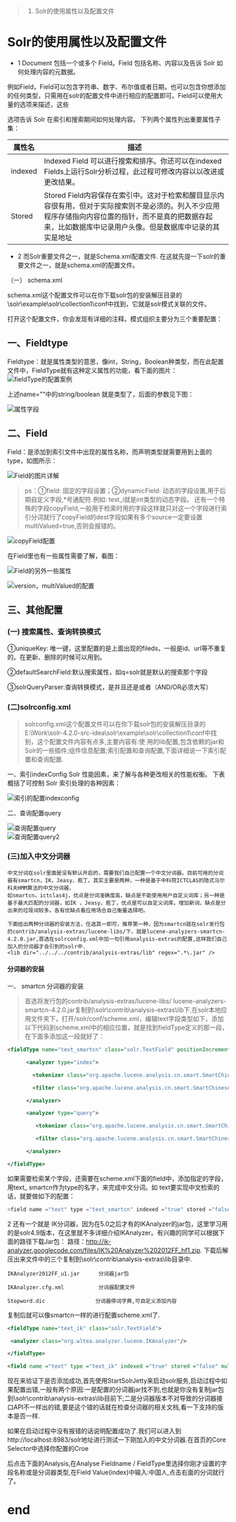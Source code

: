 >1. Solr的使用属性以及配置文件


# Solr的使用属性以及配置文件
* 1
Document 包括一个或多个 Field。Field 包括名称、内容以及告诉 Solr 如何处理内容的元数据。

例如Field，Field可以包含字符串、数字、布尔值或者日期，也可以包含你想添加的任何类型，只需用在solr的配置文件中进行相应的配置即可。Field可以使用大量的选项来描述，这些

选项告诉 Solr 在索引和搜索期间如何处理内容。
下列两个属性列出重要属性子集：

|属性名|描述|
|-|-|
|indexed|Indexed Field 可以进行搜索和排序。你还可以在indexed Fields上运行Solr分析过程，此过程可修改内容以以改进或更改结果。|
|Stored|Stored Field内容保存在索引中。这对于检索和醒目显示内容很有用，但对于实际搜索则不是必须的。列入不少应用程序存储指向内容位置的指针，而不是真的把数据存起来，比如数据库中记录用户头像。但是数据库中记录的其实是地址|

* 2
而Solr重要文件之一，就是Schema.xml配置文件.
在这就先提一下solr的重要文件之一，就是schema.xml的配置文件。

（一） schema.xml

schema.xml这个配置文件可以在你下载solr包的安装解压目录的\solr\example\solr\collection1\conf中找到，它就是solr模式关联的文件。

打开这个配置文件，你会发现有详细的注释。模式组织主要分为三个重要配置：

## 一、Fieldtype

Fieldtype：就是属性类型的意思，像int，String，Boolean种类型，而在此配置文件中，FieldType就有这种定义属性的功能，看下面的图片：
![fieldType的配置案例](assets/0001/20180322-81146baa.png)  

上述name=""中的string/boolean 就是类型了，后面的参数见下图：

![属性字段](assets/0001/20180322-4f925a3d.png)  

## 二、Field

Field：是添加到索引文件中出现的属性名称，而声明类型就需要用到上面的type，如图所示：

![Field的图片详解](assets/0001/20180322-d8422f04.png "Field的图片详解")  


> ps：①field: 固定的字段设置；②dynamicField: 动态的字段设置,用于后期自定义字段,\*号通配符.例如: test_i就是int类型的动态字段。
还有一个特殊的字段copyField,一般用于检索时用的字段这样就只对这一个字段进行索引分词就行了copyField的dest字段如果有多个source一定要设置multiValued=true,否则会报错的。

![copyField配置](assets/0001/20180322-e8278bda.png "copyField配置")  


在Field里也有一些属性需要了解，看图：

![Field的另外一些属性](assets/0001/20180322-56a1b444.png "Field的另外一些属性")  

![_version_，multiValued的配置](assets/0001/20180322-4f9047ad.png)  

## 三、其他配置
### (一) 搜索属性、查询转换模式

①uniqueKey: 唯一键，这里配置的是上面出现的fileds，一般是id、url等不重复的。在更新、删除的时候可以用到。

②defaultSearchField:默认搜索属性，如q=solr就是默认的搜索那个字段

③solrQueryParser:查询转换模式，是并且还是或者（AND/OR必须大写）

### (二)solrconfig.xml

>  solrconfig.xml这个配置文件可以在你下载solr包的安装解压目录的E:\Work\solr-4.2.0-src-idea\solr\example\solr\collection1\conf中找到，这个配置文件内容有点多,主要内容有:使 用的lib配置,包含依赖的jar和Solr的一些插件;组件信息配置;索引配置和查询配置,下面详细说一下索引配置和查询配置.


一、索引indexConfig
  Solr 性能因素，来了解与各种更改相关的性能权衡。 下表概括了可控制 Solr 索引处理的各种因素：

![索引的配置indexconfig](assets/0001/20180322-0bde2867.png "索引indexconfig的配置")  

二、查询配置query

![查询配置query](assets/0001/20180322-00d4b47a.png)  
![查询配置query2](assets/0001/20180322-bf032737.png)  

### (三)加入中文分词器

```
中文分词在solr里面是没有默认开启的，需要我们自己配置一个中文分词器。目前可用的分词器有smartcn，IK，Jeasy，庖丁。其实主要是两种，一种是基于中科院ICTCLAS的隐式马尔科夫HMM算法的中文分词器，
如smartcn，ictclas4j，优点是分词准确度高，缺点是不能使用用户自定义词库；另一种是基于最大匹配的分词器，如IK ，Jeasy，庖丁，优点是可以自定义词库，增加新词，缺点是分出来的垃圾词较多。各有优缺点看应用场合自己衡量选择吧。

下面给出两种分词器的安装方法，任选其一即可，推荐第一种，因为smartcn就在solr发行包的contrib/analysis-extras/lucene-libs/下，就是lucene-analyzers-smartcn-4.2.0.jar,首选在solrconfig.xml中加一句引用analysis-extras的配置,这样我们自己加入的分词器才会引到的solr中.
<lib dir="../../../contrib/analysis-extras/lib" regex=".*\.jar" />
```

#### 分词器的安装
一、 smartcn 分词器的安装
>   首选将发行包的contrib/analysis-extras/lucene-libs/ lucene-analyzers-smartcn-4.2.0.jar复制到\solr\contrib\analysis-extras\lib下,在solr本地应用文件夹下，打开/solr/conf/scheme.xml，编辑text字段类型如下，添加以下代码到scheme.xml中的相应位置，就是找到fieldType定义的那一段，在下面多添加这一段就好了：

```xml
<fieldType name="text_smartcn" class="solr.TextField" positionIncrementGap="0">  

      <analyzer type="index">  

        <tokenizer class="org.apache.lucene.analysis.cn.smart.SmartChineseSentenceTokenizerFactory"/>  

        <filter class="org.apache.lucene.analysis.cn.smart.SmartChineseWordTokenFilterFactory"/>  

      </analyzer>  

      <analyzer type="query">  

         <tokenizer class="org.apache.lucene.analysis.cn.smart.SmartChineseSentenceTokenizerFactory"/>  

         <filter class="org.apache.lucene.analysis.cn.smart.SmartChineseWordTokenFilterFactory"/>  

      </analyzer>  

</fieldType>  
```
如果需要检索某个字段，还需要在scheme.xml下面的field中，添加指定的字段，用text_ smartcn作为type的名字，来完成中文分词。如 text要实现中文检索的话，就要做如下的配置：
```javascript
<field name ="text" type ="text_smartcn" indexed ="true" stored ="false" multiValued ="true"/>

```
2 还有一个就是 IK分词器，因为在5.0之后才有的IKAnalyzer的jar包，这里学习用的是solr4.9版本，在这里就不多详细介绍IKAnalyzer。有兴趣的同学可以根据下面的路径下载Jar包：
路径：http://ik-analyzer.googlecode.com/files/IK%20Analyzer%202012FF_hf1.zip.
下载后解压出来文件中的三个复制到\solr\contrib\analysis-extras\lib目录中.

```
IKAnalyzer2012FF_u1.jar      分词器jar包

IKAnalyzer.cfg.xml           分词器配置文件

Stopword.dic                分词器停词字典,可自定义添加内容
```

复制后就可以像smartcn一样的进行配置scheme.xml了.

```xml
<fieldType name="text_ik" class="solr.TextField">  

 <analyzer class="org.wltea.analyzer.lucene.IKAnalyzer"/>  

</fieldType>  

<field name ="text" type ="text_ik" indexed ="true" stored ="false" multiValued ="true"/>  
```
现在来验证下是否添加成功,首先使用StartSolrJetty来启动solr服务,启动过程中如果配置出错,一般有两个原因:一是配置的分词器jar找不到,也就是你没有复制jar包到\solr\contrib\analysis-extras\lib目前下;二是分词器版本不对导致的分词器接口API不一样出的错,要是这个错的话就在检查分词器的相关文档,看一下支持的版本是否一样.

如果在启动过程中没有报错的话说明配置成功了.我们可以进入到http://localhost:8983/solr地址进行测试一下刚加入的中文分词器.在首页的Core Selector中选择你配置的Croe

后点击下面的Analysis,在Analyse Fieldname / FieldType里选择你刚才设置的字段名称或是分词器类型,在Field Value(index)中输入:中国人,点击右面的分词就行了。























# end
